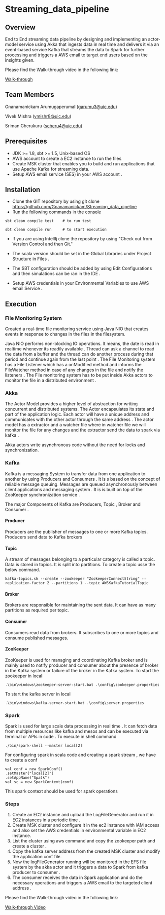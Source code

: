 # Streaming_data_pipeline
## Overview
End to End streaming data pipeline by designing and implementing an actor-model service using Akka that ingests data in real time and delivers it via an event-based service Kafka that streams the data to Spark for further processing and triggers a AWS email to target end users based on the insights given.

Please find the Walk-through video in the following link: 

[Walk-through](https://youtu.be/w-05sX_oT5o)  

## Team Members
Gnanamanickam Arumugaperumal (garumu3@uic.edu)

Vivek Mishra (vmishr8@uic.edu)

Sriman Cherukuru (scheru4@uic.edu)

## Prerequisites

* JDK >= 1.8, sbt >= 1.5, Unix-based OS
* AWS account to create a EC2 instance to run the files.
* Create MSK cluster that enables you to build and run applications that use Apache Kafka for streaming data.
* Setup AWS email service (SES) in your AWS account .

## Installation

* Clone the GIT repository by using git clone https://github.com/Gnanamanickam/Streaming_data_pipeline
* Run the following commands in the console

```
sbt clean compile test    # to run test
```
```
sbt clean compile run     # to start execution
```

* If you are using IntellIj clone the repository by using "Check out from Version Control and then Git."

* The scala version should be set in the Global Libraries under Project Structure in Files .
* The SBT configuration should be added by using Edit Configurations and then simulations can be ran in the IDE .
* Setup AWS credentials in your Environmental Variables to use AWS email Service .

## Execution

### File Monitoring System

Created a real-time file monitoring service using Java NIO 
that creates events in response to changes in the files in the filesystem.

Java NIO performs non-blocking IO operations. It means, the date is read in realtime whenever its readily available . Thread can ask a channel to read the data from a buffer and the thread can do another process during that period and continue again from the last point .
The File Monitoring system has a File Listener which has a onModified method and informs the FileWatcher method in case of any changes in the file and notify the listeners . The
File monitoring system has to be put inside Akka actors to monitor the file in a distributed environment .

### Akka 

The Actor Model provides a higher level of abstraction for writing concurrent and distributed systems. The Actor encapsulates its state and part of the application logic.
Each actor will have a unique address and communicates with the other actor through the same address .
The actor model has a extractor and a watcher file where in watcher file we will monitor the file for any changes and the extractor send the data to spark via kafka .

Akka actors write asynchronous code without the need for locks and synchronization.

### Kafka

Kafka is a messaging System to transfer data from one application to another by using Producers and Consumers .
It is s based on the concept of reliable message queuing. Messages are queued asynchronously between client applications and messaging system .
It is is built on top of the ZooKeeper synchronization service .

The major Components of Kafka are Producers, Topic , Broker and Consumer .

#### Producer 

Producers are the publisher of messages to one or more Kafka topics. Producers send data to Kafka brokers

#### Topic

A stream of messages belonging to a particular category is called a topic. Data is stored in topics. It is split into partitions.
To create a topic usse the below command.

```
kafka-topics.sh --create --zookeeper "ZookeeperConnectString" --replication-factor 2 --partitions 1 --topic AWSKafkaTutorialTopic
```

#### Broker

Brokers are responsible for maintaining the sent data. It can have as many partitions as required per topic.

#### Consumer

Consumers read data from brokers. It subscribes to one or more topics and consume published messages.

#### ZooKeeper

ZooKeeper is used for managing and coordinating Kafka broker and is mainly used to notify producer and consumer about the presence of broker in the Kafka system or failure of the broker in the Kafka system.
To start the zookeeper in local
```
.\bin\windows\zookeeper-server-start.bat .\config\zookeeper.properties
```
To start the kafka server in local

```
.\bin\windows\kafka-server-start.bat .\config\server.properties
```
### Spark

Spark is used for large scale data processing in real time . It can fetch data from multiple resources like kafka and mesos and can be executed via terminal or APIs in code .
To execute in shell command

```
./bin/spark-shell --master local[2]
```

For configuring spark in scala code and creating a spark stream , we have to create a conf

```
val conf = new SparkConf()
.setMaster("local[2]")
.setAppName("Spatk")
val sc = new SparkContext(conf)
```

This spark context should be used for spark operations

### Steps 

1. Create an EC2 instance and upload the LogFileGenerator and run it in EC2 instances in a periodic time .
2. Create MSK cluster and configure it in the ec2 instance with IAM access and also set the AWS credentials in environmental variable in EC2 instance.
3. List the cluster using aws command and copy the zookeeper path and create a cluster .
4. Copy the kafka server address from the created MSK cluster and modify the application.conf file.
5. Now the logFileGenerator running will be monitored in the EFS file system by the akka actor and it triggers a data to Spark from kafka producer to consumer .
6. The consumer receives the data in Spark application and do the necessary operations and triggers a AWS email to the targeted client address .

Please find the Walk-through video in the following link:

[Walk-through Video](https://youtu.be/w-05sX_oT5o)  


